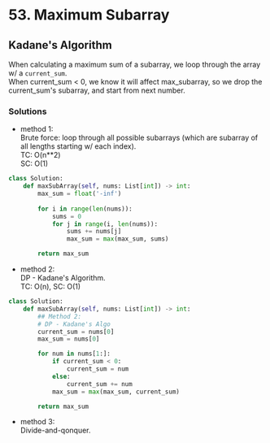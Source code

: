 # 53. Maximum Subarray

## Kadane's Algorithm
When calculating a maximum sum of a subarray, we loop through the array w/ a `current_sum`. \
When current_sum < 0, we know it will affect max_subarray, so we drop the current_sum's subarray, and start from next number.

### Solutions
- method 1:\
Brute force: loop through all possible subarrays (which are subarray of all lengths starting w/ each index).\
TC: O(n**2)\
SC: O(1)

```python
class Solution:
    def maxSubArray(self, nums: List[int]) -> int:
        max_sum = float('-inf')
        
        for i in range(len(nums)):
            sums = 0
            for j in range(i, len(nums)):
                sums += nums[j]
                max_sum = max(max_sum, sums)

        return max_sum
```

- method 2:\
DP - Kadane's Algorithm.\
TC: O(n), SC: O(1)
```python
class Solution:
    def maxSubArray(self, nums: List[int]) -> int:
        ## Method 2:
        # DP - Kadane's Algo
        current_sum = nums[0]
        max_sum = nums[0]

        for num in nums[1:]:
            if current_sum < 0:
                current_sum = num
            else:
                current_sum += num
            max_sum = max(max_sum, current_sum)

        return max_sum
```

- method 3:\
Divide-and-qonquer.

```python

```
